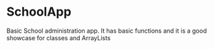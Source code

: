 # SchoolApp
Basic School administration app. It has basic functions and it is a good showcase for classes and ArrayLists
